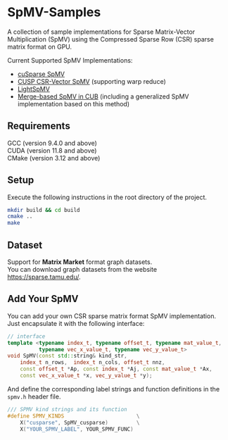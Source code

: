 # SpMV-Samples

A collection of sample implementations for Sparse Matrix-Vector Multiplication (SpMV) using the Compressed Sparse Row (CSR) sparse matrix format on GPU.

Current Supported SpMV Implementations:
* [cuSparse SpMV](https://docs.nvidia.com/cuda/cusparse/index.html#cusparsespmv)
* [CUSP CSR-Vector SpMV](https://github.com/cusplibrary/cusplibrary/blob/main/cusp/system/cuda/detail/multiply/csr_vector_spmv.h) (supporting warp reduce)
* [LightSpMV](https://lightspmv.sourceforge.net/homepage.htm#latest)
* [Merge-based SpMV in CUB](https://github.com/NVIDIA/cccl/blob/main/cub/cub/device/device_spmv.cuh) (including a generalized SpMV implementation based on this method)

## Requirements
GCC (version 9.4.0 and above)  
CUDA (version 11.8 and above)  
CMake (version 3.12 and above)  

## Setup
Execute the following instructions in the root directory of the project.
```sh
mkdir build && cd build
cmake .. 
make
```

## Dataset
Support for **Matrix Market** format graph datasets.  
You can download graph datasets from the website https://sparse.tamu.edu/.

## Add Your SpMV
You can add your own CSR sparse matrix format SpMV implementation.  
Just encapsulate it with the following interface:
```cpp
// interface
template <typename index_t, typename offset_t, typename mat_value_t,
          typename vec_x_value_t, typename vec_y_value_t>
void SpMV(const std::string& kind_str,
    index_t n_rows,  index_t n_cols, offset_t nnz,
    const offset_t *Ap, const index_t *Aj, const mat_value_t *Ax, 
    const vec_x_value_t *x, vec_y_value_t *y); 
```
And define the corresponding label strings and function definitions in the `spmv.h` header file.
```cpp
/// SPMV kind strings and its function
#define SPMV_KINDS                       \
    X("cusparse", SpMV_cusparse)         \
    X("YOUR_SPMV_LABEL", YOUR_SPMV_FUNC)
```